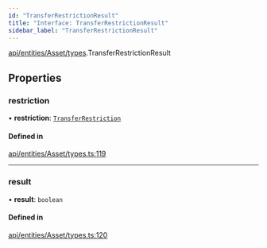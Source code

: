 ```yaml
---
id: "TransferRestrictionResult"
title: "Interface: TransferRestrictionResult"
sidebar_label: "TransferRestrictionResult"
---
```


[api/entities/Asset/types](../../../../../../modules/API/Entities/Asset/Types/Types.md).TransferRestrictionResult

## Properties

### restriction

• **restriction**: [`TransferRestriction`](../../../../../../modules/API/Procedures/Types/Types.md#transferrestriction)

#### Defined in

[api/entities/Asset/types.ts:119](https://github.com/PolymeshAssociation/polymesh-sdk/blob/995f17653/src/api/entities/Asset/types.ts#L119)

___

### result

• **result**: `boolean`

#### Defined in

[api/entities/Asset/types.ts:120](https://github.com/PolymeshAssociation/polymesh-sdk/blob/995f17653/src/api/entities/Asset/types.ts#L120)
